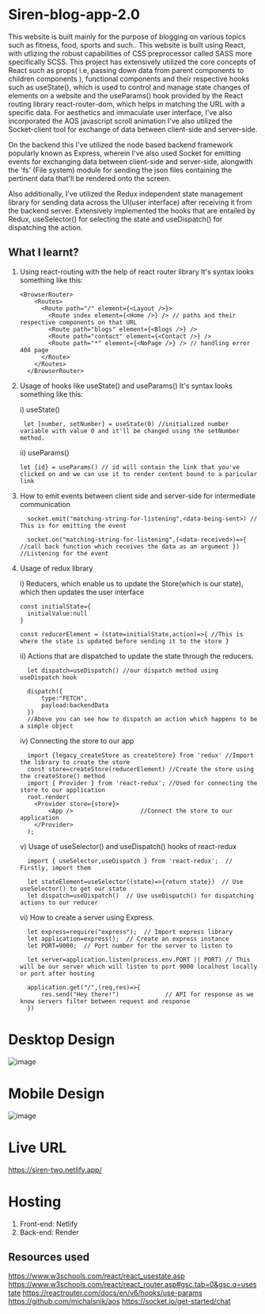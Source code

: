 # Siren-blog-app-2.0
This website is built mainly for the purpose of blogging on various topics such as fitness, food, sports and such..
This website is built using React, with utlizing the robust capabilities of CSS preprocessor called SASS more specifically SCSS.
This project has extensively utilized the core concepts of React such as props( i.e, passing down data from parent components to children components ), 
functional components and their respective hooks such as useState(), which is used to control and manage state changes of elements on a website and
the useParams() hook provided by the React routing library react-router-dom, which helps in matching the URL with a specific data. For aesthetics and immaculate user interface, I've also incorporated the AOS javascript scroll animation I've also utilized the Socket-client tool for exchange of data between client-side and server-side.

On the backend this I've utilized the node based backend framework popularly known as Express, wherein I've also used Socket for emitting events for exchanging data 
between client-side and server-side, alongwith the 'fs' (File system) module for sending the json files containing the pertinent data that'll be rendered onto the screen.

Also additionally, I've utilized the Redux independent state management library for sending data across the UI(user interface) after receiving it from the backend server. Extensively implemented the hooks that are entailed by Redux, useSelector() for selecting the state and useDispatch() for dispatching the action.

## What I learnt?
1) Using react-routing with the help of react router library
  It's syntax looks something like this:
    ```
    <BrowserRouter>
        <Routes>
          <Route path="/" element={<Layout />}>
            <Route index element={<Home />} /> // paths and their respective components on that URL
            <Route path="blogs" element={<Blogs />} />
            <Route path="contact" element={<Contact />} />
            <Route path="*" element={<NoPage />} /> // handling error 404 page
          </Route>
        </Routes>
      </BrowserRouter>
    ```
  
2) Usage of hooks like useState() and useParams()
    It's syntax looks something like this:
    
    i) useState()
    ```
     let [number, setNumber] = useState(0) //initialized number variable with value 0 and it'll be changed using the setNumber method.
    ```
    
    ii) useParams()
    ```
    let {id} = useParams() // id will contain the link that you've clicked on and we can use it to render content bound to a paricular link
    ```
    
3) How to emit events between client side and server-side for intermediate communication
    ```
      socket.emit("matching-string-for-listening",<data-being-sent>) // This is for emitting the event

      socket.on("matching-string-for-listening",(<data-received>)=>{ //call back function which receives the data as an argument }) //Listening for the event
    ```
4) Usage of redux library
    
   i) Reducers, which enable us to update the Store(which is our state), which then updates the user interface
    
    ```
    const initialState={
      initialValue:null
    }
 
    const reducerElement = (state=initialState,action)=>{ //This is where the state is updated before sending it to the store }
    ```
    
   ii) Actions that are dispatched to update the state through the reducers.
    ```
      let dispatch=useDispatch() //our dispatch method using useDispatch hook
      
      dispatch({
          type:"FETCH",
          payload:backendData
      })
      //Above you can see how to dispatch an action which happens to be a simple object
    ```
   iv) Connecting the store to our app
    ```
      import {legacy_createStore as createStore} from 'redux' //Import the library to create the store
      const store=createStore(reducerElement) //Create the store using the createStore() method
      import { Provider } from 'react-redux'; //Used for connecting the store to our application
      root.render(    
        <Provider store={store}>
            <App />                   //Connect the store to our application
        </Provider>
      );
    ```
    
    v) Usage of useSelector() and useDispatch() hooks of react-redux
      ```
        import { useSelector,useDispatch } from 'react-redux';  // Firstly, import them
        
        let stateElement=useSelector((state)=>{return state})  // Use useSelector() to get our state
        let dispatch=useDispatch()  // Use useDispatch() for dispatching actions to our reducer
      ```
      
    vi) How to create a server using Express.
      ```
        let express=require("express");  // Import express library
        let application=express();  // Create an express instance
        let PORT=9000;  // Port number for the server to listen to
        
        let server=application.listen(process.env.PORT || PORT) // This will be our server which will listen to port 9000 localhost locally or port after hosting
        
        application.get("/",(req,res)=>{
            res.send("Hey there!")             // API for response as we know servers filter between request and response
        })
      ```
      
# Desktop Design
![image](https://user-images.githubusercontent.com/78952955/183251396-d0e79dc3-2e53-4b4a-9810-308b44494815.png)

# Mobile Design
![image](https://user-images.githubusercontent.com/78952955/183251476-c3a3a087-1b09-4e85-a941-894d5208c146.png)

# Live URL
https://siren-two.netlify.app/

# Hosting
  1) Front-end: Netlify
  2) Back-end: Render

## Resources used
https://www.w3schools.com/react/react_usestate.asp
https://www.w3schools.com/react/react_router.asp#gsc.tab=0&gsc.q=usestate
https://reactrouter.com/docs/en/v6/hooks/use-params
https://github.com/michalsnik/aos
https://socket.io/get-started/chat
